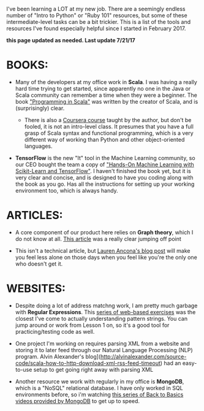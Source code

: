 I've been learning a LOT at my new job. 
There are a seemingly endless number of "Intro to Python" or "Ruby 101" resources, but some of these intermediate-level tasks can be a bit trickier.
This is a list of the tools and resources I've found especially helpful since I started in February 2017.

**this page updated as needed. Last update 7/21/17**

# BOOKS:
* Many of the developers at my office work in **Scala**. I was having a really hard time trying to get started, since apparently no one in the Java or Scala community can remember a time when they were a beginner.
The book ["Programming in Scala"](https://www.amazon.com/Programming-Scala-Comprehensive-Step-Step/dp/0981531644) was written by the creator of Scala, and is (surprisingly) clear. 
  * There is also a [Coursera course](https://www.coursera.org/learn/progfun1) taught by the author, but don't be fooled, it is not an intro-level class.
It presumes that you have a full grasp of Scala syntax and functional programming, which is a very different way of working than Python and other object-oriented languages.

* **TensorFlow** is the new "It" tool in the Machine Learning community, so our CEO bought the team a copy of ["Hands-On Machine Learning with Scikit-Learn and TensorFlow"](https://www.amazon.com/Hands-Machine-Learning-Scikit-Learn-TensorFlow/dp/1491962291).
I haven't finished the book yet, but it is very clear and concise, and is designed to have you coding along with the book as you go. Has all the instructions for setting up your working environment too, which is always handy. 

# ARTICLES:
* A core component of our product here relies on **Graph theory**, which I do not know at all. [This article](https://dev.to/vaidehijoshi/a-gentle-introduction-to-graph-theory) was a really clear jumping off point

* This isn't a technical article, but [Lauren Ancona's blog post](http://laurenancona.com/blog/illustration/everyones-been-winging-it-since-forever) will make you feel less alone on those days when you feel like you're the only one who doesn't get it. 


# WEBSITES: 

* Despite doing a lot of address matchng work, I am pretty much garbage with **Regular Expressions**. This [series of web-based exercises](https://regexone.com/) was the closest I've come to actually understanding pattern strings.
You can jump around or work from Lesson 1 on, so it's a good tool for practicing/testing code as well.


* One project I'm working on requires parsing XML from a website and storing it to later feed through our Natural Language Processing (NLP) program. Alvin Alexander's blog](http://alvinalexander.com/source-code/scala-how-to-http-download-xml-rss-feed-timeout) had an easy-to-use setup to get going right away with parsing XML


* Another resource we work with regularly in my office is **MongoDB**, which is a "NoSQL" relational database. I have only worked in SQL environments before, so i'm watching [this series of Back to Basics videos provided by MongoDB](https://resources.mongodb.com/getting-started-with-mongodb/back-to-basics-1-introduction-to-nosql) to get up to speed.
